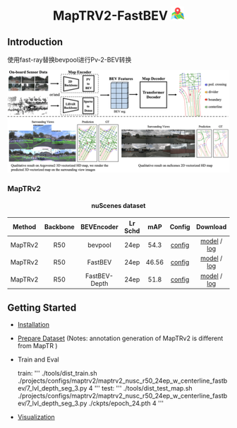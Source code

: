 <div align="center">
<h1>MapTRV2-FastBEV <img src="assets/map.png" width="30"></h1>
</div>

## Introduction

使用fast-ray替换bevpool进行Pv-2-BEV转换

![framework](assets/teaser.png "framework")

### MapTRv2

<div align="center"><h4> nuScenes dataset</h4></div>

| Method | Backbone | BEVEncoder |Lr Schd | mAP| Config | Download |
| :---: | :---: | :---: | :---: |  :---: | :---: | :---: |
| MapTRv2 | R50 |bevpool | 24ep | 54.3 |[config](https://github.com/hustvl/MapTR/blob/maptrv2/projects/configs/maptrv2/maptrv2_nusc_r50_24ep_w_centerline.py) |[model](https://drive.google.com/file/d/1m02OKAKPhzMOaSu_4STVcepY8jbE7v3o/view?usp=sharing) / [log](https://drive.google.com/file/d/1cEV7sfiWS0-9Uu1eQEt2xm77l4mAuHMM/view?usp=sharing) |
| MapTRv2 | R50 |FastBEV | 24ep | 46.56|[config](https://github.com/hustvl/MapTR/blob/maptrv2/projects/configs/maptrv2/maptrv2_nusc_r50_24ep_w_centerline_fastbev_single_lvl.py) |[model]() / [log](https://drive.google.com/file/d/1TAvcCLGZw0Cw2pEnfxj1_fg8V-lw4oz6/view?usp=drive_link) |
| MapTRv2 | R50 |FastBEV-Depth | 24ep | 51.8|[config](https://github.com/hustvl/MapTR/blob/maptrv2/projects/configs/maptrv2/maptrv2_nusc_r50_24ep_w_centerline_fastbev/7_lvl_depth_seg_3.py) |[model](https://drive.google.com/file/d/1pi68Y6v1030rlIGMEfNZ92YJ-V1Brox0/view?usp=drive_link) / [log](https://drive.google.com/file/d/1LSvMx36qWeLyhxLyllq0EGWP_iCYbLBU/view?usp=drive_link) |

## Getting Started
- [Installation](docs/install.md)
- [Prepare Dataset](docs/prepare_dataset.md) (Notes: annotation generation of MapTRv2 is different from MapTR )
- Train and Eval
  
  train:
  '''
  ./tools/dist_train.sh ./projects/configs/maptrv2/maptrv2_nusc_r50_24ep_w_centerline_fastbev/7_lvl_depth_seg_3.py 4
  '''
  test:
  '''
  ./tools/dist_test_map.sh ./projects/configs/maptrv2/maptrv2_nusc_r50_24ep_w_centerline_fastbev/7_lvl_depth_seg_3.py ./ckpts/epoch_24.pth 4
  '''
- [Visualization](docs/visualization.md)
